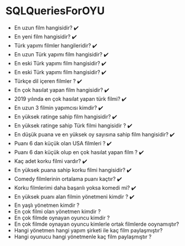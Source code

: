 # SQLQueriesForOYU

* En uzun film hangisidir? :heavy_check_mark:
* En yeni film hangisidir? :heavy_check_mark:
* Türk yapımı filmler hangileridir? :heavy_check_mark:
* En uzun Türk yapımı film hangisidir? :heavy_check_mark:
* En eski Türk yapımı film hangisidir? :heavy_check_mark:
* En eski Türk yapımı film hangisidir? :heavy_check_mark:
* Türkçe dil içeren filmler ? :heavy_check_mark:
* En çok hasılat yapan film hangisidir? :heavy_check_mark:
* 2019 yılında en çok hasılat yapan türk filmi? :heavy_check_mark:
* En uzun 3 filmin yapımcısı kimdir? :heavy_check_mark:
* En yüksek ratinge sahip film hangisidir? :heavy_check_mark:
* En yüksek ratinge sahip Türk filmi hangisidir ?  :heavy_check_mark:
* En düşük puana ve en yüksek oy sayısına sahip film hangisidir? :heavy_check_mark:
* Puanı 6 dan küçük olan USA filmleri ? :heavy_check_mark:
* Puanı 6 dan küçük olup en çok hasılat yapan film ? :heavy_check_mark:
* Kaç adet korku filmi vardır? :heavy_check_mark:
* En yüksek puana sahip korku filmi hangisidir? :heavy_check_mark:
* Comedy filmlerinin ortalama puanı kaçtır? :heavy_check_mark:
* Korku filmlerimi daha başarılı yoksa komedi mi? :heavy_check_mark:
* En yüksek puanı alan filmin yönetmeni kimdir ? :heavy_check_mark:
* En yaşlı yönetmen kimdir ? 
* En çok filmi olan yönetmen kimdir ? 
* En çok filmde oynayan oyuncu kimdir ? 
* En çok filmde oynayan oyuncu kimlerle ortak filmlerde ooynamıştır?
* Hangi yönetmen hangi yapım şirketi ile kaç film paylaşmıştır?
* Hangi oyunucu hangi yönetmenle kaç film paylaşmıştır ?

